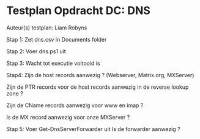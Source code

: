 # Testplan Opdracht DC: DNS

Auteur(s) testplan: Liam Robyns

Stap 1: Zet dns.csv in Documents folder

Stap 2: Voer dns.ps1 uit

Stap 3: Wacht tot executie voltooid is

Stap4:
Zijn de host records aanwezig ?
(Webserver, Matrix.org, MXServer)

Zijn de PTR records voor de host records aanwezig in de reverse lookup zone ?

Zijn de CName records aanwezig voor www en imap ?

Is de MX record aanwezig voor onze MXServer ?

Stap 5:
Voer Get-DnsServerForwarder uit
Is de forwarder aanwezig ?